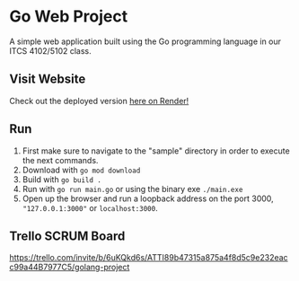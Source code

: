 # Go Web Project
A simple web application built using the Go programming language in our ITCS 4102/5102 class.

## Visit Website
Check out the deployed version [here on Render!](https://https://go-uncc-web-project.onrender.com/)
## Run
1. First make sure to navigate to the "sample" directory in order to execute the next commands. 
2. Download with `go mod download`
3. Build with `go build .`
4. Run with `go run main.go` or using the binary exe `./main.exe`
5. Open up the browser and run a loopback address on the port 3000, `"127.0.0.1:3000"` or `localhost:3000`.  

## Trello SCRUM Board
https://trello.com/invite/b/6uKQkd6s/ATTI89b47315a875a4f8d5c9e232eacc99a44B7977C5/golang-project


 

